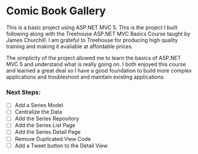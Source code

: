 # Comic Book Gallery #

This is a basic project using ASP.NET MVC 5. This is the project I built following along with the Treehouse ASP.NET MVC Basics Course taught by James Churchill. I am grateful to Treehouse for producing high quality training and making it available at affordable prices. 

The simplicity of the project allowed me to learn the basics of ASP.NET MVC 5 and understand what is really going on. I both enjoyed this course and learned a great deal so I have a good foundation to build more complex applications and troubleshoot and maintain existing applications.

### Next Steps:  ###

- [ ] Add a Series Model
- [ ] Centralize the Data
- [ ] Add the Series Repository
- [ ] Add the Series List Page
- [ ] Add the Series Detail Page
- [ ] Remove Duplicated View Code
- [ ] Add a Tweet button to the Detail View
